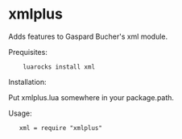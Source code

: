 # xmlplus
Adds features to Gaspard Bucher's xml module.

Prequisites:

        luarocks install xml

Installation:

Put xmlplus.lua somewhere in your package.path.

Usage:

       xml = require "xmlplus"
   
